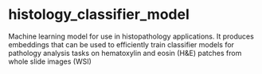 # histology_classifier_model
Machine learning model for use in histopathology applications. It produces embeddings that can be used to efficiently train classifier models for pathology analysis tasks on hematoxylin and eosin (H&amp;E) patches from whole slide images (WSI)
